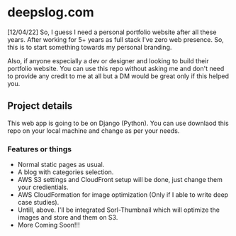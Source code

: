 # deepslog.com

[12/04/22] So, I guess I need a personal portfolio website after all these years. After working for 5+ years as full stack I've zero web presence. So, this is to start something towards my personal branding.

Also, if anyone especially a dev or designer and looking to build their portfolio website. You can use this repo without asking me and don't need to provide any credit to me at all but a DM would be great only if this helped you.

## Project details

This web app is going to be on Django (Python). You can use downlaod this repo on your local machine and change as per your needs.

### Features or things
- Normal static pages as usual.
- A blog with categories selection.
- AWS S3 settings and CloudFront setup will be done, just change them your credientials.
- AWS CloudFormation for image optimization (Only if I able to write deep case studies).
- Untill, above. I'll be integrated Sorl-Thumbnail which will optimize the images and store and them on S3.
- More Coming Soon!!!
